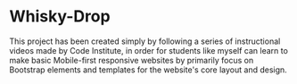 # Whisky-Drop

This project has been created simply by following a series of instructional videos made by Code Institute, in order for students like myself can learn to make basic Mobile-first responsive websites by primarily focus on Bootstrap elements and templates for the website's core layout and design.
